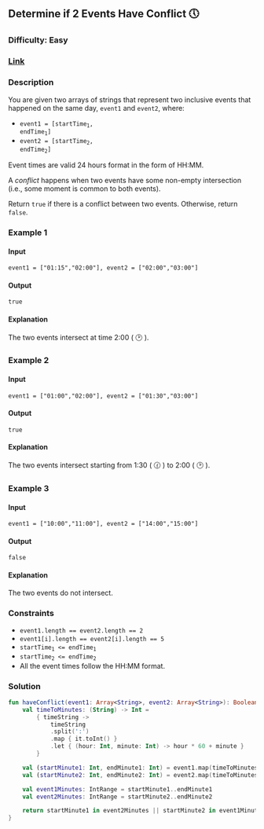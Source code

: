 ## Determine if 2 Events Have Conflict :clock5:
### Difficulty: Easy
### [Link](https://leetcode.com/problems/determine-if-two-events-have-conflict/)

### Description

You are given two arrays of strings that represent two inclusive events that happened on the same day, `event1` and `event2`, where:
- <code>event1 = [startTime<sub>1</sub>, endTime<sub>1</sub>]</code>
- <code>event2 = [startTime<sub>2</sub>, endTime<sub>2</sub>]</code>

Event times are valid 24 hours format in the form of HH:MM.

A *conflict* happens when two events have some non-empty intersection (i.e., some moment is common to both events).

Return `true` if there is a conflict between two events. Otherwise, return `false`.

### Example 1

#### Input
`event1 = ["01:15","02:00"], event2 = ["02:00","03:00"]`

#### Output
`true`

#### Explanation

The two events intersect at time 2:00 ( :clock2: ).

### Example 2

#### Input
`event1 = ["01:00","02:00"], event2 = ["01:30","03:00"]`

#### Output
`true`

#### Explanation

The two events intersect starting from 1:30 ( :clock130: ) to 2:00 ( :clock2: ).

### Example 3

#### Input
`event1 = ["10:00","11:00"], event2 = ["14:00","15:00"]`

#### Output
`false`

#### Explanation

The two events do not intersect.

### Constraints
- `event1.length == event2.length == 2`
- `event1[i].length == event2[i].length == 5`
- <code>startTime<sub>1</sub> <= endTime<sub>1</sub></code>
- <code>startTime<sub>2</sub> <= endTime<sub>2</sub></code>
- All the event times follow the HH:MM format.

### Solution

```kotlin
fun haveConflict(event1: Array<String>, event2: Array<String>): Boolean {
    val timeToMinutes: (String) -> Int =
        { timeString ->
            timeString
            .split(':')
            .map { it.toInt() }
            .let { (hour: Int, minute: Int) -> hour * 60 + minute }
        }

    val (startMinute1: Int, endMinute1: Int) = event1.map(timeToMinutes)
    val (startMinute2: Int, endMinute2: Int) = event2.map(timeToMinutes)

    val event1Minutes: IntRange = startMinute1..endMinute1
    val event2Minutes: IntRange = startMinute2..endMinute2

    return startMinute1 in event2Minutes || startMinute2 in event1Minutes
}
```